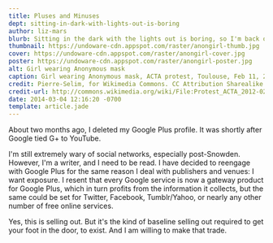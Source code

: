 ```yaml
---
title: Pluses and Minuses
dept: sitting-in-dark-with-lights-out-is-boring
author: liz-mars
blurb: Sitting in the dark with the lights out is boring, so I'm back on Google Plus, despite their real names policy.
thumbnail: https://undoware-cdn.appspot.com/raster/anongirl-thumb.jpg
cover: https://undoware-cdn.appspot.com/raster/anongirl-cover.jpg
poster: https://undoware-cdn.appspot.com/raster/anongirl-poster.jpg
alt: Girl wearing Anonymous mask
caption: Girl wearing Anonymous mask, ACTA protest, Toulouse, Feb 11, 2012. 
credit: Pierre-Selim, for Wikimedia Commons. CC Attribution Sharealike 3.0 Unported
credit-url: http://commons.wikimedia.org/wiki/File:Protest_ACTA_2012-02-11_-_Toulouse_-_03_-_Anonymous_girl_with_a_poney_tail.jpg
date: 2014-03-04 12:16:20 -0700
template: article.jade
---
```


About two months ago, I deleted my Google Plus profile. It was shortly after Google tied G+ to YouTube. 

I'm still extremely wary of social networks, especially post-Snowden. However, I'm a writer, and I need to be read. I have decided to reengage with Google Plus for the same reason I deal with publishers and venues: I want exposure. I resent that every Google service is now a gateway product for Google Plus, which in turn profits from the information it collects, but the same could be set for Twitter, Facebook, Tumblr/Yahoo, or nearly any other number of free online services.

Yes, this is selling out. But it's the kind of baseline selling out required to get your foot in the door, to exist. And I am willing to make that trade.
